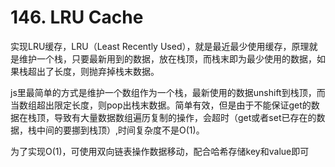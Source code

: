 # 146. LRU Cache

实现LRU缓存，LRU（Least Recently Used），就是最近最少使用缓存，原理就是维护一个栈，只要最新用到的数据，放在栈顶，而栈末即为最少使用的数据，如果栈超出了长度，则抛弃掉栈末数据。

js里最简单的方式是维护一个数组作为一个栈，最新使用的数据unshift到栈顶，而当数组超出限定长度，则pop出栈末数据。简单有效，但是由于不能保证get的数据在栈顶，导致有大量数据数组遍历复制的操作，会超时（get或者set已存在的数据，栈中间的要挪到栈顶）,时间复杂度不是O(1)。

为了实现O(1)，可使用双向链表操作数据移动，配合哈希存储key和value即可